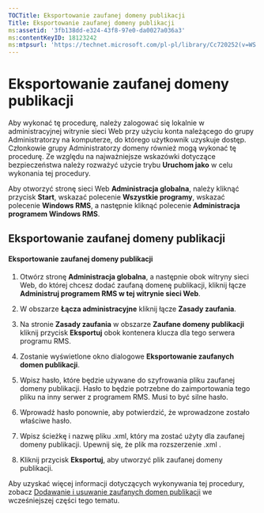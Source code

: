 ```yaml
---
TOCTitle: Eksportowanie zaufanej domeny publikacji
Title: Eksportowanie zaufanej domeny publikacji
ms:assetid: '3fb138dd-e324-43f8-97e0-da0027a036a3'
ms:contentKeyID: 18123242
ms:mtpsurl: 'https://technet.microsoft.com/pl-pl/library/Cc720252(v=WS.10)'
---
```


Eksportowanie zaufanej domeny publikacji
========================================

Aby wykonać tę procedurę, należy zalogować się lokalnie w administracyjnej witrynie sieci Web przy użyciu konta należącego do grupy Administratorzy na komputerze, do którego użytkownik uzyskuje dostęp. Członkowie grupy Administratorzy domeny również mogą wykonać tę procedurę. Ze względu na najważniejsze wskazówki dotyczące bezpieczeństwa należy rozważyć użycie trybu **Uruchom jako** w celu wykonania tej procedury.

Aby otworzyć stronę sieci Web **Administracja globalna**, należy kliknąć przycisk **Start**, wskazać polecenie **Wszystkie programy**, wskazać polecenie **Windows RMS**, a następnie kliknąć polecenie **Administracja programem Windows RMS**.

Eksportowanie zaufanej domeny publikacji
----------------------------------------

#### Eksportowanie zaufanej domeny publikacji

1.  Otwórz stronę **Administracja globalna**, a następnie obok witryny sieci Web, do której chcesz dodać zaufaną domenę publikacji, kliknij łącze **Administruj programem RMS w tej witrynie sieci Web**.

2.  W obszarze **Łącza administracyjne** kliknij łącze **Zasady zaufania**.

3.  Na stronie **Zasady zaufania** w obszarze **Zaufane domeny publikacji** kliknij przycisk **Eksportuj** obok kontenera klucza dla tego serwera programu RMS.

4.  Zostanie wyświetlone okno dialogowe **Eksportowanie zaufanych domen publikacji**.

5.  Wpisz hasło, które będzie używane do szyfrowania pliku zaufanej domeny publikacji. Hasło to będzie potrzebne do zaimportowania tego pliku na inny serwer z programem RMS. Musi to być silne hasło.

6.  Wprowadź hasło ponownie, aby potwierdzić, że wprowadzone zostało właściwe hasło.

7.  Wpisz ścieżkę i nazwę pliku .xml, który ma zostać użyty dla zaufanej domeny publikacji. Upewnij się, że plik ma rozszerzenie .xml .

8.  Kliknij przycisk **Eksportuj**, aby utworzyć plik zaufanej domeny publikacji.

Aby uzyskać więcej informacji dotyczących wykonywania tej procedury, zobacz [Dodawanie i usuwanie zaufanych domen publikacji](https://technet.microsoft.com/d87b502d-5497-4ccd-badf-f6807d587cee) we wcześniejszej części tego tematu.
